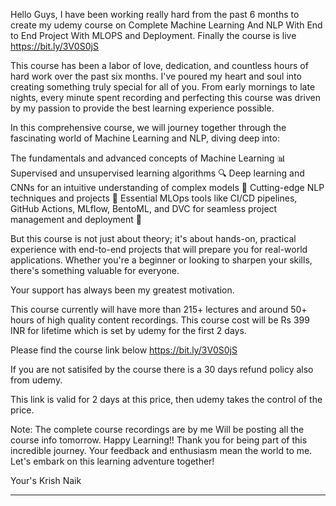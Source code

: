 Hello Guys,
I have been working really hard from the past 6 months to create my udemy course on Complete Machine Learning And NLP With End to End Project With MLOPS and Deployment. Finally the course is live
https://bit.ly/3V0S0jS

This course has been a labor of love, dedication, and countless hours of hard work over the past six months. I've poured my heart and soul into creating something truly special for all of you. From early mornings to late nights, every minute spent recording and perfecting this course was driven by my passion to provide the best learning experience possible.

In this comprehensive course, we will journey together through the fascinating world of Machine Learning and NLP, diving deep into:

The fundamentals and advanced concepts of Machine Learning 📊
Supervised and unsupervised learning algorithms 🔍
Deep learning and CNNs for an intuitive understanding of complex models 🤖
Cutting-edge NLP techniques and projects 📝
Essential MLOps tools like CI/CD pipelines, GitHub Actions, MLflow, BentoML, and DVC for seamless project management and deployment 🚀

But this course is not just about theory; it's about hands-on, practical experience with end-to-end projects that will prepare you for real-world applications. Whether you're a beginner or looking to sharpen your skills, there's something valuable for everyone.

Your support has always been my greatest motivation. 

This course currently will have more than 215+ lectures and around 50+ hours of high quality content recordings.
This course cost will be Rs 399 INR for lifetime which is set by udemy for the first 2 days.

Please find the course link below
https://bit.ly/3V0S0jS

If you are not satisifed by the  course there is a 30 days refund policy also from udemy. 

This link is valid for 2 days at this price, then udemy takes the control of the price.


Note: The complete course recordings are by me
Will be posting all the course info tomorrow. Happy Learning!!
Thank you for being part of this incredible journey. Your feedback and enthusiasm mean the world to me. Let's embark on this learning adventure together!

Your's
Krish Naik
*******************************************************
